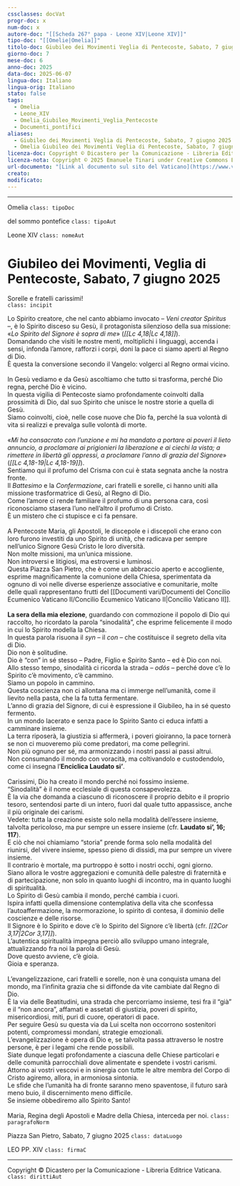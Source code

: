 ```yaml
---
cssclasses: docVat
progr-doc: x
num-doc: x
autore-doc: "[[Scheda 267° papa - Leone XIV|Leone XIV]]"
tipo-doc: "[[Omelie|Omelia]]"
titolo-doc: Giubileo dei Movimenti Veglia di Pentecoste, Sabato, 7 giugno 2025
giorno-doc: 7
mese-doc: 6
anno-doc: 2025
data-doc: 2025-06-07
lingua-doc: Italiano
lingua-orig: Italiano
stato: false
tags:
  - Omelia
  - Leone_XIV
  - Omelia_Giubileo_Movimenti_Veglia_Pentecoste
  - Documenti_pontifici
aliases:
  - Giubileo dei Movimenti Veglia di Pentecoste, Sabato, 7 giugno 2025
  - Omelia Giubileo dei Movimenti Veglia di Pentecoste, Sabato, 7 giugno 2025
licenza-doc: Copyright © Dicastero per la Comunicazione - Libreria Editrice Vaticana
licenza-nota: Copyright © 2025 Emanuele Tinari under Creative Commons BY-NC-SA 4.0 https://creativecommons.org/licenses/by-nc-sa/4.0/
url-documento: "[Link al documento sul sito del Vaticano](https://www.vatican.va/content/leo-xiv/it/homilies/2025/documents/20250607-veglia-pentecoste.html)"
creato: 
modificato: 
---
```


***

Omelia `class: tipoDoc`

del sommo pontefice `class: tipoAut`

Leone XIV `class: nomeAut`


# Giubileo dei Movimenti, Veglia di Pentecoste, Sabato, 7 giugno 2025


Sorelle e fratelli carissimi!<br> `class: incipit`


Lo Spirito creatore, che nel canto abbiamo invocato – *Veni creator Spiritus* –, è lo Spirito disceso su Gesù, il protagonista silenzioso della sua missione: «*Lo Spirito del Signore è sopra di me*» (*<span class="BibleRef">[[Lc 4,18|Lc 4,18]]</span>*).<br>Domandando che visiti le nostre menti, moltiplichi i linguaggi, accenda i sensi, infonda l’amore, rafforzi i corpi, doni la pace ci siamo aperti al Regno di Dio.<br>È questa la conversione secondo il Vangelo: volgerci al Regno ormai vicino.<br><br>In Gesù vediamo e da Gesù ascoltiamo che tutto si trasforma, perché Dio regna, perché Dio è vicino.<br>In questa vigilia di Pentecoste siamo profondamente coinvolti dalla prossimità di Dio, dal suo Spirito che unisce le nostre storie a quella di Gesù.<br>Siamo coinvolti, cioè, nelle cose nuove che Dio fa, perché la sua volontà di vita si realizzi e prevalga sulle volontà di morte.<br><br>«*Mi ha consacrato con l’unzione e mi ha mandato a portare ai poveri il lieto annuncio, a proclamare ai prigionieri la liberazione e ai ciechi la vista; a rimettere in libertà gli oppressi, a proclamare l’anno di grazia del Signore*» (*<span class="BibleRef">[[Lc 4,18-19|Lc 4,18-19]]</span>*).<br>Sentiamo qui il profumo del Crisma con cui è stata segnata anche la nostra fronte.<br>Il *Battesimo* e la *Confermazione*, cari fratelli e sorelle, ci hanno uniti alla missione trasformatrice di Gesù, al Regno di Dio.<br>Come l’amore ci rende familiare il profumo di una persona cara, così riconosciamo stasera l’uno nell’altro il profumo di Cristo.<br>È un mistero che ci stupisce e ci fa pensare.<br><br>A Pentecoste Maria, gli Apostoli, le discepole e i discepoli che erano con loro furono investiti da uno Spirito di unità, che radicava per sempre nell’unico Signore Gesù Cristo le loro diversità.<br>Non molte missioni, ma un’unica missione.<br>Non introversi e litigiosi, ma estroversi e luminosi.<br>Questa Piazza San Pietro, che è come un abbraccio aperto e accogliente, esprime magnificamente la comunione della Chiesa, sperimentata da ognuno di voi nelle diverse esperienze associative e comunitarie, molte delle quali rappresentano frutti del [[Documenti vari/Documenti del Concilio Ecumenico Vaticano II/Concilio Ecumenico Vaticano II|Concilio Vaticano II]].<br><br>**La sera della mia elezione**, guardando con commozione il popolo di Dio qui raccolto, ho ricordato la parola “sinodalità”, che esprime felicemente il modo in cui lo Spirito modella la Chiesa.<br>In questa parola risuona il *syn* – il *con* – che costituisce il segreto della vita di Dio.<br>Dio non è solitudine.<br>Dio è “con” in sé stesso – Padre, Figlio e Spirito Santo – ed è Dio con noi.<br>Allo stesso tempo, sinodalità ci ricorda la strada – *odós* – perché dove c’è lo Spirito c’è movimento, c’è cammino.<br>Siamo un popolo in cammino.<br>Questa coscienza non ci allontana ma ci immerge nell’umanità, come il lievito nella pasta, che la fa tutta fermentare.<br>L’anno di grazia del Signore, di cui è espressione il Giubileo, ha in sé questo fermento.<br>In un mondo lacerato e senza pace lo Spirito Santo ci educa infatti a camminare insieme.<br>La terra riposerà, la giustizia si affermerà, i poveri gioiranno, la pace tornerà se non ci muoveremo più come predatori, ma come pellegrini.<br>Non più ognuno per sé, ma armonizzando i nostri passi ai passi altrui.<br>Non consumando il mondo con voracità, ma coltivandolo e custodendolo, come ci insegna l’**Enciclica Laudato si’**.<br><br>Carissimi, Dio ha creato il mondo perché noi fossimo insieme.<br>“Sinodalità” è il nome ecclesiale di questa consapevolezza.<br>È la via che domanda a ciascuno di riconoscere il proprio debito e il proprio tesoro, sentendosi parte di un intero, fuori dal quale tutto appassisce, anche il più originale dei carismi.<br>Vedete: tutta la creazione esiste solo nella modalità dell’essere insieme, talvolta pericoloso, ma pur sempre un essere insieme (cfr. **Laudato si’, 16; 117**).<br>E ciò che noi chiamiamo “storia” prende forma solo nella modalità del riunirsi, del vivere insieme, spesso pieno di dissidi, ma pur sempre un vivere insieme.<br>Il contrario è mortale, ma purtroppo è sotto i nostri occhi, ogni giorno.<br>Siano allora le vostre aggregazioni e comunità delle palestre di fraternità e di partecipazione, non solo in quanto luoghi di incontro, ma in quanto luoghi di spiritualità.<br>Lo Spirito di Gesù cambia il mondo, perché cambia i cuori.<br>Ispira infatti quella dimensione contemplativa della vita che sconfessa l’autoaffermazione, la mormorazione, lo spirito di contesa, il dominio delle coscienze e delle risorse.<br>Il Signore è lo Spirito e dove c’è lo Spirito del Signore c’è libertà (cfr. *<span class="BibleRef">[[2Cor 3,17|2Cor 3,17]]</span>*).<br>L’autentica spiritualità impegna perciò allo sviluppo umano integrale, attualizzando fra noi la parola di Gesù.<br>Dove questo avviene, c’è gioia.<br>Gioia e speranza.<br><br>L’evangelizzazione, cari fratelli e sorelle, non è una conquista umana del mondo, ma l’infinita grazia che si diffonde da vite cambiate dal Regno di Dio.<br>È la via delle Beatitudini, una strada che percorriamo insieme, tesi fra il “già” e il “non ancora”, affamati e assetati di giustizia, poveri di spirito, misericordiosi, miti, puri di cuore, operatori di pace.<br>Per seguire Gesù su questa via da Lui scelta non occorrono sostenitori potenti, compromessi mondani, strategie emozionali.<br>L’evangelizzazione è opera di Dio e, se talvolta passa attraverso le nostre persone, è per i legami che rende possibili.<br>Siate dunque legati profondamente a ciascuna delle Chiese particolari e delle comunità parrocchiali dove alimentate e spendete i vostri carismi.<br>Attorno ai vostri vescovi e in sinergia con tutte le altre membra del Corpo di Cristo agiremo, allora, in armoniosa sintonia.<br>Le sfide che l’umanità ha di fronte saranno meno spaventose, il futuro sarà meno buio, il discernimento meno difficile.<br>Se insieme obbediremo allo Spirito Santo!<br><br>Maria, Regina degli Apostoli e Madre della Chiesa, interceda per noi. `class: paragrafoNorm`

Piazza San Pietro, Sabato, 7 giugno 2025 `class: dataLuogo`

LEO PP. XIV `class: firmaC`

***

Copyright © Dicastero per la Comunicazione - Libreria Editrice Vaticana. `class: dirittiAut`


